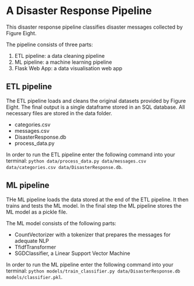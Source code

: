 # A Disaster Response Pipeline

This disaster response pipeline classifies disaster messages collected by Figure Eight.

The pipeline consists of three parts:

1. ETL pipeline: a data cleaning pipeline
2. ML pipeline: a machine learning pipeline
3. Flask Web App: a data visualisation web app

## ETL pipeline

The ETL pipeline loads and cleans the original datasets provided by Figure Eight. The final output is a single dataframe
stored in an SQL database. All necessary files are stored in the data folder.

- categories.csv
- messages.csv
- DisasterResponse.db
- process_data.py

In order to run the ETL pipeline enter the following command into your
terminal: `python data/process_data.py data/messages.csv data/categories.csv data/DisasterResponse.db`.

## ML pipeline

THe ML pipeline loads the data stored at the end of the ETL pipeline. It then trains and tests the ML model. In the
final step the ML pipeline stores the ML model as a pickle file.

The ML model consists of the following parts: 
- CountVectorizer with a tokenizer that prepares the messages for adequate NLP
- TfidfTransformer
- SGDClassifier, a Linear Support Vector Machine

In order to run the ML pipeline enter the following command into your
terminal: `python models/train_classifier.py data/DisasterResponse.db models/classifier.pkl`.